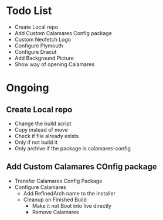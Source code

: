 # Todo List

- Create Local repo
- Add Custom Calamares Config package
- Custom Neofetch Logo
- Configure Plymouth
- Configure Dracut
- Add Background Picture
- Show way of opening Calamares

# Ongoing

## Create Local repo

- Change the build script
- Copy instead of move
- Check if file already exists
- Only if not build it
- Only archive if the package is calamares-config

## Add Custom Calamares COnfig package

- Transfer Calamares Config Package
- Configure Calamares
  - Add RefinedArch name to the Installer
  - Cleanup on Finished Build
    - Make it not Boot into live directly
    - Remove Calamares
